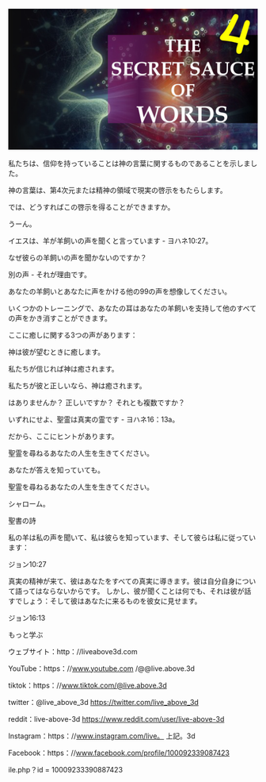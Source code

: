 ![Video cover image](../cover.jpeg "cover-photo")

私たちは、信仰を持っていることは神の言葉に関するものであることを示しました。

神の言葉は、第4次元または精神の領域で現実の啓示をもたらします。

では、どうすればこの啓示を得ることができますか。

うーん。

イエスは、羊が羊飼いの声を聞くと言っています - ヨハネ10:27。

なぜ彼らの羊飼いの声を聞かないのですか？

別の声 - それが理由です。

あなたの羊飼いとあなたに声をかける他の99の声を想像してください。

いくつかのトレーニングで、あなたの耳はあなたの羊飼いを支持して他のすべての声をかき消すことができます。

ここに癒しに関する3つの声があります：

神は彼が望むときに癒します。

私たちが信じれば神は癒されます。

私たちが彼と正しいなら、神は癒されます。

はありませんか？ 正しいですか？ それとも複数ですか？

いずれにせよ、聖霊は真実の霊です - ヨハネ16：13a。

だから、ここにヒントがあります。

聖霊を尋ねるあなたの人生を生きてください。

あなたが答えを知っていても。

聖霊を尋ねるあなたの人生を生きてください。

シャローム。

聖書の詩

私の羊は私の声を聞いて、私は彼らを知っています、そして彼らは私に従っています：

ジョン10:27

真実の精神が来て、彼はあなたをすべての真実に導きます。彼は自分自身について語ってはならないからです。 しかし、彼が聞くことは何でも、それは彼が話すでしょう：そして彼はあなたに来るものを彼女に見せます。

ジョン16:13

もっと学ぶ

ウェブサイト：http：//liveabove3d.com

YouTube：https：//www.youtube.com /@@live.above.3d

tiktok：https：//www.tiktok.com/@live.above.3d

twitter：@live_above_3d https://twitter.com/live_above_3d

reddit：live-above-3d https://www.reddit.com/user/live-above-3d

Instagram：https：//www.instagram.com/live。 上記。3d

Facebook：https：//www.facebook.com/profile/100092339087423

ile.php？id = 10009233390887423